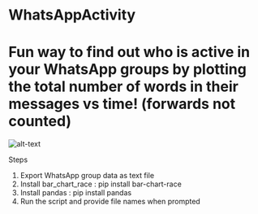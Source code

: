 # WhatsAppActivity
# Fun way to find out who is active in your WhatsApp groups by plotting  the total number  of words in their messages vs time! (forwards not counted)

![alt-text](https://github.com/ShamzGuy/WhatsAppActivity/blob/main/demo/demo.gif)

Steps

1. Export WhatsApp group data as text file
2. Install bar_chart_race : pip install bar-chart-race
3. Install pandas : pip install pandas
4. Run the script and provide file names when prompted 
